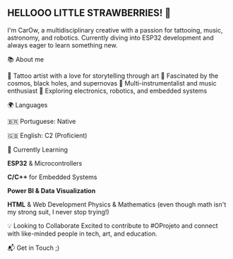 <HEAD> <H2> HELLOOO LITTLE STRAWBERRIES! 👋 </H2>

I'm CarOw, a multidisciplinary creative with a passion for tattooing, music, astronomy, and robotics. Currently diving into ESP32 development and always eager to learn something new.

📚 About me

🎨 Tattoo artist with a love for storytelling through art
🔭 Fascinated by the cosmos, black holes, and supernovas
🎼 Multi-instrumentalist and music enthusiast
📡 Exploring electronics, robotics, and embedded systems

🌍 Languages

🇧🇷 Portuguese: Native

🇬🇧 English: C2 (Proficient)

🚀 Currently Learning

<b>ESP32</b> & Microcontrollers

<b>C/C++</b> for Embedded Systems
    
<b>Power BI & Data Visualization </b>
        
 <b>HTML</b> & Web Development
Physics & Mathematics (even though math isn't my strong suit, I never stop trying!)

💡 Looking to Collaborate
Excited to contribute to #OProjeto and connect with like-minded people in tech, art, and education.

📬 Get in Touch
;) 
